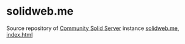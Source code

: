 # solidweb.me
Source repository of [Community Solid Server](https://github.com/CommunitySolidServer) instance [solidweb.me](https://solidweb.me), [index.html](https://github.com/ewingson/solidweb.me/blob/main/src/index.html)
